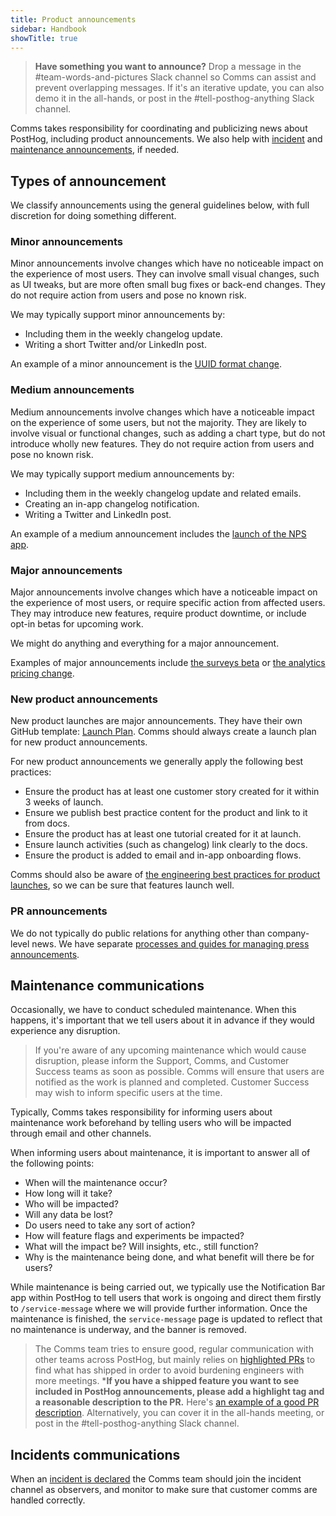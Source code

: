 ```yaml
---
title: Product announcements
sidebar: Handbook
showTitle: true
---
```


> **Have something you want to announce?** Drop a message in the #team-words-and-pictures Slack channel so Comms can assist and prevent overlapping messages. If it's an iterative update, you can also demo it in the all-hands, or post in the #tell-posthog-anything Slack channel. 

Comms takes responsibility for coordinating and publicizing news about PostHog, including product announcements. We also help with [incident](/handbook/engineering/incidents) and [maintenance announcements](/handbook/words-and-pictures/product-announcements#announcing-scheduled-maintenance), if needed. 

## Types of announcement

We classify announcements using the general guidelines below, with full discretion for doing something different.

### Minor announcements
Minor announcements involve changes which have no noticeable impact on the experience of most users. They can involve small visual changes, such as UI tweaks, but are more often small bug fixes or back-end changes. They do not require action from users and pose no known risk. 

We may typically support minor announcements by:

- Including them in the weekly changelog update.
- Writing a short Twitter and/or LinkedIn post.

An example of a minor announcement is the [UUID format change](/changelog/2023#new-uuid-format-for-posthog-js).

### Medium announcements
Medium announcements involve changes which have a noticeable impact on the experience of some users, but not the majority. They are likely to involve visual or functional changes, such as adding a chart type, but do not introduce wholly new features. They do not require action from users and pose no known risk.

We may typically support medium announcements by:

- Including them in the weekly changelog update and related emails.
- Creating an in-app changelog notification.
- Writing a Twitter and LinkedIn post.

An example of a medium announcement includes the [launch of the NPS app](/changelog/2023#nps-survey-app).

### Major announcements
Major announcements involve changes which have a noticeable impact on the experience of most users, or require specific action from affected users. They may introduce new features, require product downtime, or include opt-in betas for upcoming work.

We might do anything and everything for a major announcement.

Examples of major announcements include [the surveys beta](/changelog/2023#user-surveys-beta) or [the analytics pricing change](/changelog/2023#reduced-pricing-for-product-analytics).

### New product announcements
New product launches are major announcements. They have their own GitHub template: [Launch Plan](https://github.com/PostHog/meta/issues/new/choose). Comms should always create a launch plan for new product announcements. 

For new product announcements we generally apply the following best practices:

- Ensure the product has at least one customer story created for it within 3 weeks of launch.
- Ensure we publish best practice content for the product and link to it from docs.
- Ensure the product has at least one tutorial created for it at launch.
- Ensure launch activities (such as changelog) link clearly to the docs.
- Ensure the product is added to email and in-app onboarding flows.

Comms should also be aware of [the engineering best practices for product launches](/handbook/engineering/development-process#best-practices-for-full-releases), so we can be sure that features launch well.

### PR announcements
We do not typically do public relations for anything other than company-level news. We have separate [processes and guides for managing press announcements](/handbook/growth/words-and-pictures/press). 

## Maintenance communications

Occasionally, we have to conduct scheduled maintenance. When this happens, it's important that we tell users about it in advance if they would experience any disruption. 

> If you're aware of any upcoming maintenance which would cause disruption, please inform the Support, Comms, and Customer Success teams as soon as possible. Comms will ensure that users are notified as the work is planned and completed. Customer Success may wish to inform specific users at the time. 

Typically, Comms takes responsibility for informing users about maintenance work beforehand by telling users who will be impacted through email and other channels. 

When informing users about maintenance, it is important to answer all of the following points:

- When will the maintenance occur?
- How long will it take?
- Who will be impacted? 
- Will any data be lost?
- Do users need to take any sort of action?
- How will feature flags and experiments be impacted?
- What will the impact be? Will insights, etc., still function?
- Why is the maintenance being done, and what benefit will there be for users?

While maintenance is being carried out, we typically use the Notification Bar app within PostHog to tell users that work is ongoing and direct them firstly to `/service-message` where we will provide further information. Once the maintenance is finished, the `service-message` page is updated to reflect that no maintenance is underway, and the banner is removed. 

> The Comms team tries to ensure good, regular communication with other teams across PostHog, but mainly relies on [highlighted PRs](https://github.com/PostHog/posthog/pulls?q=is%3Apr+label%3A%22highlight+%3Astar%3A%22+is%3Aclosed) to find what has shipped in order to avoid burdening engineers with more meetings. ***If you have a shipped feature you want to see included in PostHog announcements, please add a highlight tag and a reasonable description to the PR.** Here's [an example of a good PR description](https://github.com/PostHog/posthog/pull/13414). Alternatively, you can cover it in the all-hands meeting, or post in the #tell-posthog-anything Slack channel.

## Incidents communications

When an [incident is declared](/handbook/engineering/incidents) the Comms team should join the incident channel as observers, and monitor to make sure that customer comms are handled correctly. 

